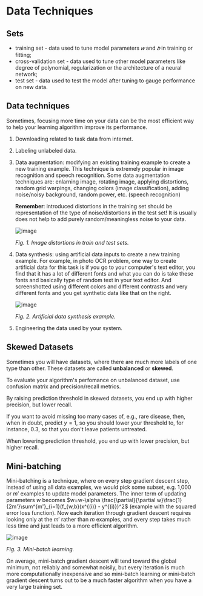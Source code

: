 # Data Techniques

## Sets

- training set - data used to tune model parameters $𝑤$ and $𝑏$ in training or fitting;
- cross-validation set - data used to tune other model parameters like degree of polynomial, regularization or the architecture of a neural network;
- test set - data used to test the model after tuning to gauge performance on new data.

## Data techniques

Sometimes, focusing more time on your data can be the most efficient way to help your learning algorithm improve its performance.

1. Downloading related to task data from internet.
   
2. Labeling unlabeled data.
   
3. Data augmentation: modifying an existing training example to create a new training example. This technique is extremely popular in image recognition and speech recognition. Some data augmentation techniques are: enlarning image, rotating image, applying distortions,  random grid warpings, changing colors (image classification), adding noise/noisy background, random power, etc. (speech recognition)

    **Remember**: introduced distortions in the training set should be representation of the type of noise/distortions in the test set! It is usually does not help to add purely random/meaningless noise to your data.

    ![image](https://user-images.githubusercontent.com/73081144/193437009-998e81d8-b55d-47a0-86e6-993f64bfcf42.png)

    *Fig. 1. Image distortions in train and test sets.*

4. Data synthesis: using artificial data inputs to create a new training example. For example, in photo OCR problem, one way to create artificial data for this task is if you go to your computer's text editor, you find that it has a lot of different fonts and what you can do is take these fonts and basically type of random text in your text editor. And screenshotted using different colors and different contrasts and very different fonts and you get synthetic data like that on the right.

    ![image](https://user-images.githubusercontent.com/73081144/193437060-43fa1fca-c723-4492-96d9-9ad91290ab81.png)

    *Fig. 2. Artificial data synthesis example.*

5. Engineering the data used by your system.

## Skewed Datasets

Sometimes you will have datasets, where there are much more labels of one type than other. These datasets are called **unbalanced** or **skewed**. 

To evaluate your algorithm's perfomance on unbalanced dataset, use confusion matrix and precision/recall metrics.

By raising prediction threshold in skewed datasets, you end up with higher precision, but lower recall.

If you want to avoid missing too many cases of, e.g., rare disease, then, when in doubt, predict $y=1$, so you should lower your threshold to, for instance, $0.3$, so that you don't leave patients untreated.

When lowering prediction threshold, you end up with lower precision, but higher recall.

## Mini-batching

Mini-batching is a technique, where on every step gradient descent step, instead of using all data examples, we would pick some subset, e.g. 1,000 or $m'$ examples to update model parameters. The inner term of updating parameters $w$ becomes $w=w-\alpha \frac{\partial}{\partial w}\frac{1}{2m'}\sum^{m'}_{i=1}(f_{w,b}(x^{(i)} - y^{(i)})^2$ (example with the squared error loss function). Now each iteration through gradient descent requires looking only at the $m'$ rather than $m$ examples, and every step takes much less time and just leads to a more efficient algorithm.

![image](https://user-images.githubusercontent.com/73081144/200239253-8baf5096-1803-4c72-a97e-2bb61ea30652.png)

*Fig. 3. Mini-batch learning.*

On average, mini-batch gradient descent will tend toward the global minimum, not reliably and somewhat noisily, but every iteration is much more computationally inexpensive and so mini-batch learning or mini-batch gradient descent turns out to be a much faster algorithm when you have a very large training set.
